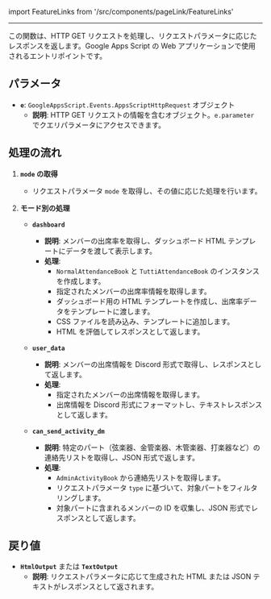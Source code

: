 import FeatureLinks from '/src/components/pageLink/FeatureLinks'

<FeatureLinks component='doGet' type='function' project='attendance-management-system' />

---


この関数は、HTTP GET リクエストを処理し、リクエストパラメータに応じたレスポンスを返します。Google Apps Script の Web アプリケーションで使用されるエントリポイントです。

## パラメータ

- **`e`**: `GoogleAppsScript.Events.AppsScriptHttpRequest` オブジェクト
  - **説明**: HTTP GET リクエストの情報を含むオブジェクト。`e.parameter` でクエリパラメータにアクセスできます。

## 処理の流れ

1. **`mode` の取得**
   - リクエストパラメータ `mode` を取得し、その値に応じた処理を行います。

2. **モード別の処理**

   - **`dashboard`**
     - **説明**: メンバーの出席率を取得し、ダッシュボード HTML テンプレートにデータを渡して表示します。
     - **処理**:
       - `NormalAttendanceBook` と `TuttiAttendanceBook` のインスタンスを作成します。
       - 指定されたメンバーの出席率情報を取得します。
       - ダッシュボード用の HTML テンプレートを作成し、出席率データをテンプレートに渡します。
       - CSS ファイルを読み込み、テンプレートに追加します。
       - HTML を評価してレスポンスとして返します。

   - **`user_data`**
     - **説明**: メンバーの出席情報を Discord 形式で取得し、レスポンスとして返します。
     - **処理**:
       - 指定されたメンバーの出席情報を取得します。
       - 出席情報を Discord 形式にフォーマットし、テキストレスポンスとして返します。

   - **`can_send_activity_dm`**
     - **説明**: 特定のパート（弦楽器、金管楽器、木管楽器、打楽器など）の連絡先リストを取得し、JSON 形式で返します。
     - **処理**:
       - `AdminActivityBook` から連絡先リストを取得します。
       - リクエストパラメータ `type` に基づいて、対象パートをフィルタリングします。
       - 対象パートに含まれるメンバーの ID を収集し、JSON 形式でレスポンスとして返します。

## 戻り値

- **`HtmlOutput`** または **`TextOutput`**
  - **説明**: リクエストパラメータに応じて生成された HTML または JSON テキストがレスポンスとして返されます。